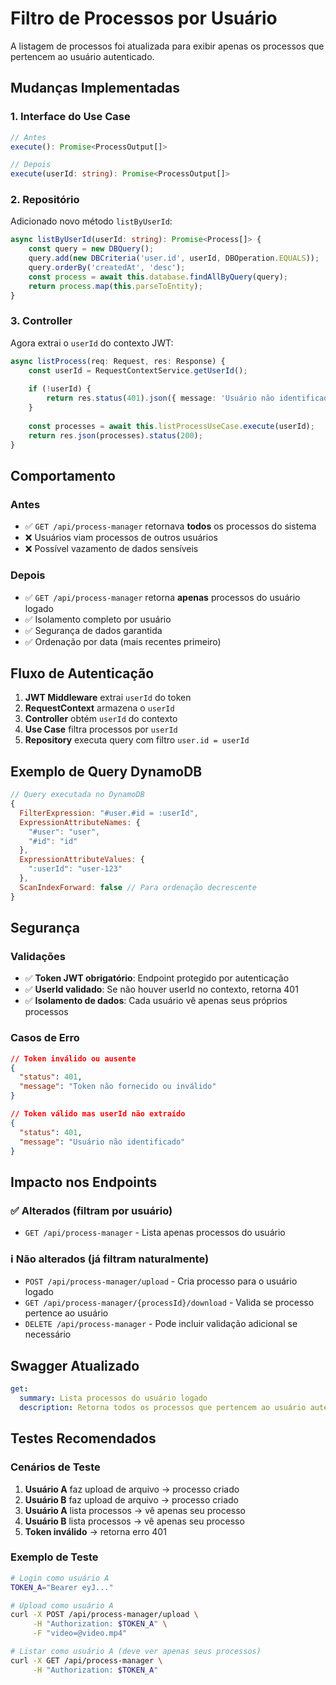 # Filtro de Processos por Usuário

A listagem de processos foi atualizada para exibir apenas os processos que pertencem ao usuário autenticado.

## Mudanças Implementadas

### 1. Interface do Use Case
```typescript
// Antes
execute(): Promise<ProcessOutput[]>

// Depois  
execute(userId: string): Promise<ProcessOutput[]>
```

### 2. Repositório
Adicionado novo método `listByUserId`:
```typescript
async listByUserId(userId: string): Promise<Process[]> {
    const query = new DBQuery();
    query.add(new DBCriteria('user.id', userId, DBOperation.EQUALS));
    query.orderBy('createdAt', 'desc');
    const process = await this.database.findAllByQuery(query);
    return process.map(this.parseToEntity);
}
```

### 3. Controller
Agora extrai o `userId` do contexto JWT:
```typescript
async listProcess(req: Request, res: Response) {
    const userId = RequestContextService.getUserId();
    
    if (!userId) {
        return res.status(401).json({ message: 'Usuário não identificado' });
    }
    
    const processes = await this.listProcessUseCase.execute(userId);
    return res.json(processes).status(200);
}
```

## Comportamento

### Antes
- ✅ `GET /api/process-manager` retornava **todos** os processos do sistema
- ❌ Usuários viam processos de outros usuários
- ❌ Possível vazamento de dados sensíveis

### Depois
- ✅ `GET /api/process-manager` retorna **apenas** processos do usuário logado
- ✅ Isolamento completo por usuário
- ✅ Segurança de dados garantida
- ✅ Ordenação por data (mais recentes primeiro)

## Fluxo de Autenticação

1. **JWT Middleware** extrai `userId` do token
2. **RequestContext** armazena o `userId`
3. **Controller** obtém `userId` do contexto
4. **Use Case** filtra processos por `userId`
5. **Repository** executa query com filtro `user.id = userId`

## Exemplo de Query DynamoDB

```javascript
// Query executada no DynamoDB
{
  FilterExpression: "#user.#id = :userId",
  ExpressionAttributeNames: {
    "#user": "user",
    "#id": "id"
  },
  ExpressionAttributeValues: {
    ":userId": "user-123"
  },
  ScanIndexForward: false // Para ordenação decrescente
}
```

## Segurança

### Validações
- ✅ **Token JWT obrigatório**: Endpoint protegido por autenticação
- ✅ **UserId validado**: Se não houver userId no contexto, retorna 401
- ✅ **Isolamento de dados**: Cada usuário vê apenas seus próprios processos

### Casos de Erro
```json
// Token inválido ou ausente
{
  "status": 401,
  "message": "Token não fornecido ou inválido"
}

// Token válido mas userId não extraído
{
  "status": 401, 
  "message": "Usuário não identificado"
}
```

## Impacto nos Endpoints

### ✅ Alterados (filtram por usuário)
- `GET /api/process-manager` - Lista apenas processos do usuário

### ℹ️ Não alterados (já filtram naturalmente)
- `POST /api/process-manager/upload` - Cria processo para o usuário logado
- `GET /api/process-manager/{processId}/download` - Valida se processo pertence ao usuário
- `DELETE /api/process-manager` - Pode incluir validação adicional se necessário

## Swagger Atualizado

```yaml
get:
  summary: Lista processos do usuário logado
  description: Retorna todos os processos que pertencem ao usuário autenticado
```

## Testes Recomendados

### Cenários de Teste
1. **Usuário A** faz upload de arquivo → processo criado
2. **Usuário B** faz upload de arquivo → processo criado  
3. **Usuário A** lista processos → vê apenas seu processo
4. **Usuário B** lista processos → vê apenas seu processo
5. **Token inválido** → retorna erro 401

### Exemplo de Teste
```bash
# Login como usuário A
TOKEN_A="Bearer eyJ..."

# Upload como usuário A  
curl -X POST /api/process-manager/upload \
     -H "Authorization: $TOKEN_A" \
     -F "video=@video.mp4"

# Listar como usuário A (deve ver apenas seus processos)
curl -X GET /api/process-manager \
     -H "Authorization: $TOKEN_A"
```